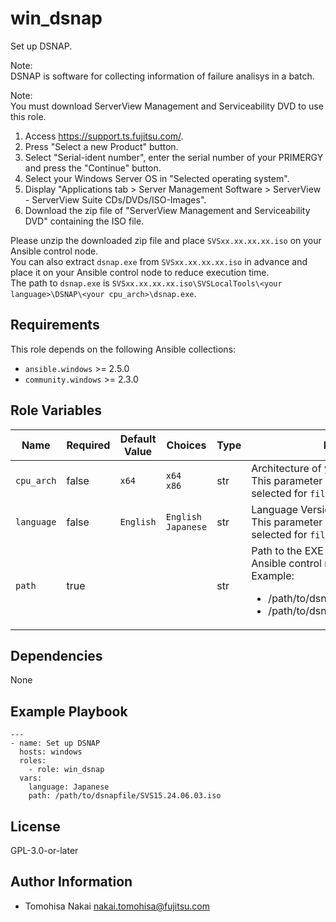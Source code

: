 win_dsnap
=========

Set up DSNAP.

Note:  
DSNAP is software for collecting information of failure analisys in a batch.

Note:  
You must download ServerView Management and Serviceability DVD to use this role.
1. Access <https://support.ts.fujitsu.com/>.
2. Press "Select a new Product" button.
3. Select "Serial-ident number", enter the serial number of your PRIMERGY and press the "Continue" button.
4. Select your Windows Server OS in "Selected operating system".
5. Display "Applications tab > Server Management Software > ServerView - ServerView Suite CDs/DVDs/ISO-Images".
6. Download the zip file of "ServerView Management and Serviceability DVD" containing the ISO file.

Please unzip the downloaded zip file and place `SVSxx.xx.xx.xx.iso` on your Ansible control node.  
You can also extract `dsnap.exe` from `SVSxx.xx.xx.xx.iso` in advance and place it on your Ansible control node to reduce execution time.  
The path to `dsnap.exe` is `SVSxx.xx.xx.xx.iso\SVSLocalTools\<your language>\DSNAP\<your cpu_arch>\dsnap.exe`.

Requirements
------------

This role depends on the following Ansible collections:

- `ansible.windows` >= 2.5.0
- `community.windows` >= 2.3.0

Role Variables
--------------

| Name | Required | Default Value | Choices | Type | Description |
|------|----------|---------------|---------|------|-------------|
| `cpu_arch` | false | `x64` | `x64` <br> `x86` | str | Architecture of your Windows Server. <br> This parameter is used when the ISO file is selected for `filename`. |
| `language` | false | `English` | `English` <br> `Japanese` | str | Language Version of DSNAP. <br> This parameter is used when the ISO file is selected for `filename`. |
| `path` | true | | | str | Path to the EXE or ISO file placed on the Ansible control node. <br> Example: <ul> <li>/path/to/dsnapfile/dsnap.exe</li> <li>/path/to/dsnapfile/SVS15.24.06.03.iso</li> </ul>  |

Dependencies
------------

None

Example Playbook
----------------

    ---
    - name: Set up DSNAP
      hosts: windows
      roles:
        - role: win_dsnap
      vars:
        language: Japanese
        path: /path/to/dsnapfile/SVS15.24.06.03.iso

License
-------

GPL-3.0-or-later

Author Information
------------------

- Tomohisa Nakai <nakai.tomohisa@fujitsu.com>
